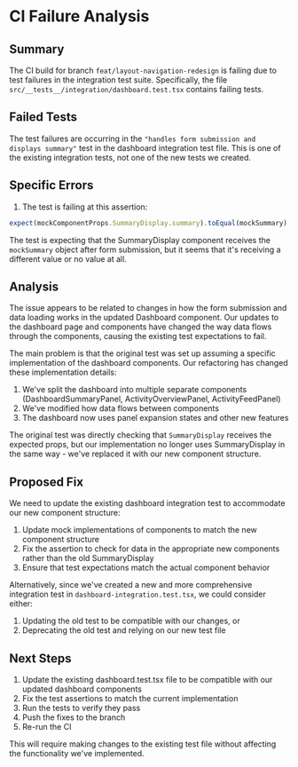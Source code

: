 # CI Failure Analysis

## Summary

The CI build for branch `feat/layout-navigation-redesign` is failing due to test failures in the integration test suite. Specifically, the file `src/__tests__/integration/dashboard.test.tsx` contains failing tests.

## Failed Tests

The test failures are occurring in the `"handles form submission and displays summary"` test in the dashboard integration test file. This is one of the existing integration tests, not one of the new tests we created.

## Specific Errors

1. The test is failing at this assertion:

```typescript
expect(mockComponentProps.SummaryDisplay.summary).toEqual(mockSummary);
```

The test is expecting that the SummaryDisplay component receives the `mockSummary` object after form submission, but it seems that it's receiving a different value or no value at all.

## Analysis

The issue appears to be related to changes in how the form submission and data loading works in the updated Dashboard component. Our updates to the dashboard page and components have changed the way data flows through the components, causing the existing test expectations to fail.

The main problem is that the original test was set up assuming a specific implementation of the dashboard components. Our refactoring has changed these implementation details:

1. We've split the dashboard into multiple separate components (DashboardSummaryPanel, ActivityOverviewPanel, ActivityFeedPanel)
2. We've modified how data flows between components
3. The dashboard now uses panel expansion states and other new features

The original test was directly checking that `SummaryDisplay` receives the expected props, but our implementation no longer uses SummaryDisplay in the same way - we've replaced it with our new component structure.

## Proposed Fix

We need to update the existing dashboard integration test to accommodate our new component structure:

1. Update mock implementations of components to match the new component structure
2. Fix the assertion to check for data in the appropriate new components rather than the old SummaryDisplay
3. Ensure that test expectations match the actual component behavior

Alternatively, since we've created a new and more comprehensive integration test in `dashboard-integration.test.tsx`, we could consider either:

1. Updating the old test to be compatible with our changes, or
2. Deprecating the old test and relying on our new test file

## Next Steps

1. Update the existing dashboard.test.tsx file to be compatible with our updated dashboard components
2. Fix the test assertions to match the current implementation
3. Run the tests to verify they pass
4. Push the fixes to the branch
5. Re-run the CI

This will require making changes to the existing test file without affecting the functionality we've implemented.
